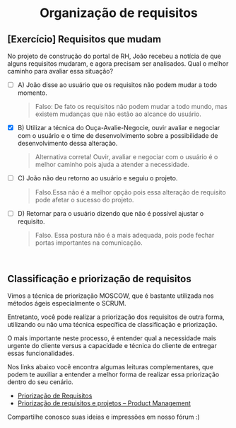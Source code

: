 <div align="center">

  # Organização de requisitos

</div>

## [Exercício] Requisitos que mudam

No projeto de construção do portal de RH, João recebeu a notícia de que alguns requisitos mudaram, e agora precisam ser analisados. Qual o melhor caminho para avaliar essa situação?

- [ ] A) João disse ao usuário que os requisitos não podem mudar a todo momento.
  > Falso: De fato os requisitos não podem mudar a todo mundo, mas existem mudanças que não estão ao alcance do usuário.
- [x] B) Utilizar a técnica do Ouça-Avalie-Negocie, ouvir avaliar e negociar com o usuário e o time de desenvolvimento sobre a possibilidade de desenvolvimento dessa alteração.
  > Alternativa correta! Ouvir, avaliar e negociar com o usuário é o melhor caminho pois ajuda a atender a necessidade.
- [ ] C) João não deu retorno ao usuário e seguiu o projeto.
  > Falso.Essa não é a melhor opção pois essa alteração de requisito pode afetar o sucesso do projeto.
- [ ] D) Retornar para o usuário dizendo que não é possível ajustar o requisito.
  > Falso. Essa postura não é a mais adequada, pois pode fechar portas importantes na comunicação.

<br>

## Classificação e priorização de requisitos

Vimos a técnica de priorização MOSCOW, que é bastante utilizada nos métodos ágeis especialmente o SCRUM.

Entretanto, você pode realizar a priorização dos requisitos de outra forma, utilizando ou não uma técnica específica de classificação e priorização.

O mais importante neste processo, é entender qual a necessidade mais urgente do cliente versus a capacidade e técnica do cliente de entregar essas funcionalidades.

Nos links abaixo você encontra algumas leituras complementares, que podem te auxiliar a entender a melhor forma de realizar essa priorização dentro do seu cenário.

- [Priorização de Requisitos](https://www.ateomomento.com.br/priorizacao-de-requisitos/)
- [Priorização de requisitos e projetos – Product Management](https://leonardo-matsumota.com/2019/12/18/priorizacao-de-requisitos-e-projetos-product-management/)

Compartilhe conosco suas ideias e impressões em nosso fórum :)